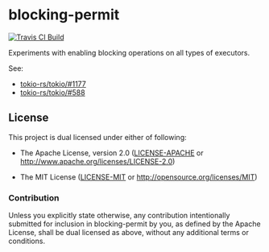 # blocking-permit

[![Travis CI Build](https://travis-ci.org/dekellum/blocking-permit.svg?branch=master)](https://travis-ci.org/dekellum/blocking-permit)

Experiments with enabling blocking operations on all types of executors.

See:

* [tokio-rs/tokio/#1177](https://github.com/tokio-rs/tokio/issues/1177)
* [tokio-rs/tokio/#588](https://github.com/tokio-rs/tokio/issues/588)

## License

This project is dual licensed under either of following:

* The Apache License, version 2.0 ([LICENSE-APACHE](LICENSE-APACHE)
  or http://www.apache.org/licenses/LICENSE-2.0)

* The MIT License ([LICENSE-MIT](LICENSE-MIT)
  or http://opensource.org/licenses/MIT)

### Contribution

Unless you explicitly state otherwise, any contribution intentionally submitted
for inclusion in blocking-permit by you, as defined by the Apache License, shall be
dual licensed as above, without any additional terms or conditions.
